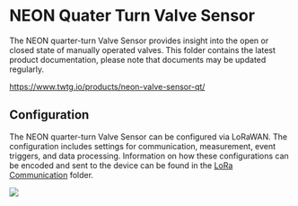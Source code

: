 # NEON Quater Turn Valve Sensor

The NEON quarter-turn Valve Sensor provides insight into the open or closed state of manually operated valves.
This folder contains the latest product documentation, please note that documents may be updated regularly.

https://www.twtg.io/products/neon-valve-sensor-qt/

## Configuration

The NEON quarter-turn Valve Sensor can be configured via LoRaWAN.
The configuration includes settings for communication, measurement, event triggers, and data processing.
Information on how these configurations can be encoded and sent to the device can be found in the [LoRa Communication](LoRa%20Communication) folder.

![](../.resources/vs-qt.jpg) 
